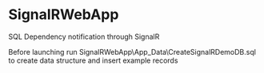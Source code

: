 # SignalRWebApp
SQL Dependency notification through SignalR

Before launching run SignalRWebApp\App_Data\CreateSignalRDemoDB.sql to create data structure and insert example records
